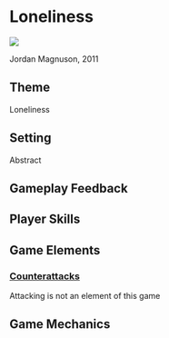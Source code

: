# Loneliness
[![](http://planetivy.com/wp-content/uploads/2012/09/Loneliness.png)](http://www.necessarygames.com/my-games/loneliness)

Jordan Magnuson, 2011

## Theme
Loneliness

## Setting
Abstract

## Gameplay Feedback
## Player Skills

## Game Elements
### [Counterattacks](/elements#Counterattacks)
Attacking is not an element of this game

## Game Mechanics